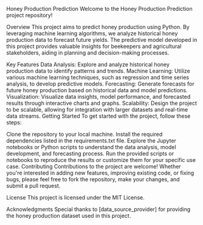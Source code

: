 Honey Production Prediction
Welcome to the Honey Production Prediction project repository!

Overview
This project aims to predict honey production using Python. By leveraging machine learning algorithms, we analyze historical honey production data to forecast future yields. The predictive model developed in this project provides valuable insights for beekeepers and agricultural stakeholders, aiding in planning and decision-making processes.

Key Features
Data Analysis: Explore and analyze historical honey production data to identify patterns and trends.
Machine Learning: Utilize various machine learning techniques, such as regression and time series analysis, to develop predictive models.
Forecasting: Generate forecasts for future honey production based on historical data and model predictions.
Visualization: Visualize data insights, model performance, and forecasted results through interactive charts and graphs.
Scalability: Design the project to be scalable, allowing for integration with larger datasets and real-time data streams.
Getting Started
To get started with the project, follow these steps:

Clone the repository to your local machine.
Install the required dependencies listed in the requirements.txt file.
Explore the Jupyter notebooks or Python scripts to understand the data analysis, model development, and forecasting process.
Run the provided scripts or notebooks to reproduce the results or customize them for your specific use case.
Contributing
Contributions to the project are welcome! Whether you're interested in adding new features, improving existing code, or fixing bugs, please feel free to fork the repository, make your changes, and submit a pull request.

License
This project is licensed under the MIT License.

Acknowledgments
Special thanks to [data_source_provider] for providing the honey production dataset used in this project.

